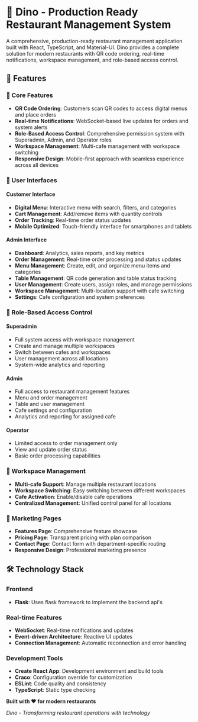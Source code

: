# 🦕 Dino - Production Ready Restaurant Management System

A comprehensive, production-ready restaurant management application built with React, TypeScript, and Material-UI. Dino provides a complete solution for modern restaurants with QR code ordering, real-time notifications, workspace management, and role-based access control.

## 🌟 Features

### 🎯 Core Features
- **QR Code Ordering**: Customers scan QR codes to access digital menus and place orders
- **Real-time Notifications**: WebSocket-based live updates for orders and system alerts
- **Role-Based Access Control**: Comprehensive permission system with Superadmin, Admin, and Operator roles
- **Workspace Management**: Multi-cafe management with workspace switching
- **Responsive Design**: Mobile-first approach with seamless experience across all devices

### 👥 User Interfaces

#### Customer Interface
- **Digital Menu**: Interactive menu with search, filters, and categories
- **Cart Management**: Add/remove items with quantity controls
- **Order Tracking**: Real-time order status updates
- **Mobile Optimized**: Touch-friendly interface for smartphones and tablets

#### Admin Interface
- **Dashboard**: Analytics, sales reports, and key metrics
- **Order Management**: Real-time order processing and status updates
- **Menu Management**: Create, edit, and organize menu items and categories
- **Table Management**: QR code generation and table status tracking
- **User Management**: Create users, assign roles, and manage permissions
- **Workspace Management**: Multi-location support with cafe switching
- **Settings**: Cafe configuration and system preferences

### 🔐 Role-Based Access Control

#### Superadmin
- Full system access with workspace management
- Create and manage multiple workspaces
- Switch between cafes and workspaces
- User management across all locations
- System-wide analytics and reporting

#### Admin
- Full access to restaurant management features
- Menu and order management
- Table and user management
- Cafe settings and configuration
- Analytics and reporting for assigned cafe

#### Operator
- Limited access to order management only
- View and update order status
- Basic order processing capabilities

### 🏢 Workspace Management
- **Multi-cafe Support**: Manage multiple restaurant locations
- **Workspace Switching**: Easy switching between different workspaces
- **Cafe Activation**: Enable/disable cafe operations
- **Centralized Management**: Unified control panel for all locations

### 📱 Marketing Pages
- **Features Page**: Comprehensive feature showcase
- **Pricing Page**: Transparent pricing with plan comparison
- **Contact Page**: Contact form with department-specific routing
- **Responsive Design**: Professional marketing presence

## 🛠 Technology Stack

### Frontend
- **Flask**: Uses flask framework to implement the backend api's

### Real-time Features
- **WebSocket**: Real-time notifications and updates
- **Event-driven Architecture**: Reactive UI updates
- **Connection Management**: Automatic reconnection and error handling

### Development Tools
- **Create React App**: Development environment and build tools
- **Craco**: Configuration override for customization
- **ESLint**: Code quality and consistency
- **TypeScript**: Static type checking

**Built with ❤️ for modern restaurants**

*Dino - Transforming restaurant operations with technology*